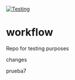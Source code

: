 [![Testing](https://github.com/jdinicola/workflow/actions/workflows/deployment.yml/badge.svg)](https://github.com/jdinicola/workflow/actions/workflows/deployment.yml)

# workflow
Repo for testing purposes

changes

prueba7
